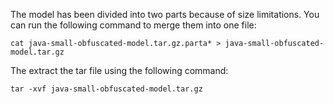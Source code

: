 The model has been divided into two parts because of size limitations. You can run the following command to merge them into one file:

```
cat java-small-obfuscated-model.tar.gz.parta* > java-small-obfuscated-model.tar.gz
```

The extract the tar file using the following command:

```
tar -xvf java-small-obfuscated-model.tar.gz
```
